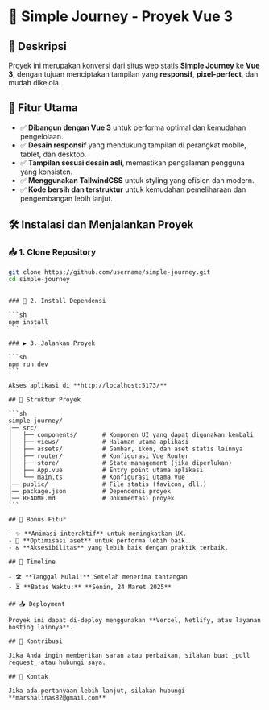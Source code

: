 # 🚀 Simple Journey - Proyek Vue 3

## 📌 Deskripsi

Proyek ini merupakan konversi dari situs web statis **Simple Journey** ke **Vue 3**, dengan tujuan menciptakan tampilan yang **responsif**, **pixel-perfect**, dan mudah dikelola.

## 🎯 Fitur Utama

- ✅ **Dibangun dengan Vue 3** untuk performa optimal dan kemudahan pengelolaan.
- ✅ **Desain responsif** yang mendukung tampilan di perangkat mobile, tablet, dan desktop.
- ✅ **Tampilan sesuai desain asli**, memastikan pengalaman pengguna yang konsisten.
- ✅ **Menggunakan TailwindCSS** untuk styling yang efisien dan modern.
- ✅ **Kode bersih dan terstruktur** untuk kemudahan pemeliharaan dan pengembangan lebih lanjut.

## 🛠️ Instalasi dan Menjalankan Proyek

### 📥 1. Clone Repository

```sh
git clone https://github.com/username/simple-journey.git
cd simple-journey
```

````

### 🔧 2. Install Dependensi

```sh
npm install
```

### ▶️ 3. Jalankan Proyek

```sh
npm run dev
```

Akses aplikasi di **http://localhost:5173/**

## 📁 Struktur Proyek

```sh
simple-journey/
│── src/
│   ├── components/       # Komponen UI yang dapat digunakan kembali
│   ├── views/            # Halaman utama aplikasi
│   ├── assets/           # Gambar, ikon, dan aset statis lainnya
│   ├── router/           # Konfigurasi Vue Router
│   ├── store/            # State management (jika diperlukan)
│   ├── App.vue           # Entry point utama aplikasi
│   └── main.ts           # Konfigurasi utama Vue
│── public/               # File statis (favicon, dll.)
│── package.json          # Dependensi proyek
│── README.md             # Dokumentasi proyek
```

## 🎨 Bonus Fitur

- ✨ **Animasi interaktif** untuk meningkatkan UX.
- 🚀 **Optimisasi aset** untuk performa lebih baik.
- ♿ **Aksesibilitas** yang lebih baik dengan praktik terbaik.

## 📅 Timeline

- 🛠 **Tanggal Mulai:** Setelah menerima tantangan
- ⏳ **Batas Waktu:** **Senin, 24 Maret 2025**

## 📤 Deployment

Proyek ini dapat di-deploy menggunakan **Vercel, Netlify, atau layanan hosting lainnya**.

## 🤝 Kontribusi

Jika Anda ingin memberikan saran atau perbaikan, silakan buat _pull request_ atau hubungi saya.

## 📧 Kontak

Jika ada pertanyaan lebih lanjut, silakan hubungi **marshalinas82@gmail.com**
````
